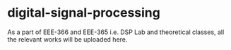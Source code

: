 # digital-signal-processing
As a part of EEE-366 and EEE-365  i.e. DSP Lab and theoretical classes, all the relevant works will be uploaded here. 
